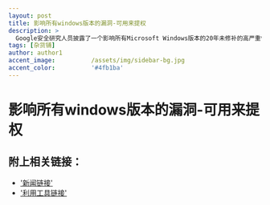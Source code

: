 ```yaml
---
layout: post
title: 影响所有windows版本的漏洞-可用来提权
description: >
  Google安全研究人员披露了一个影响所有Microsoft Windows版本的20年未修补的高严重性漏洞的详细信息，从Windows XP回到最新的Windows 10
tags: [杂货铺]
author: author1
accent_image:          /assets/img/sidebar-bg.jpg
accent_color:          '#4fb1ba'
---
```

# 影响所有windows版本的漏洞-可用来提权

## 附上相关链接：
+ ['新闻链接'](https://thehackernews.com/2019/08/ctfmon-windows-vulnerabilities.html)
+ ['利用工具链接'](https://github.com/taviso/ctftool)
